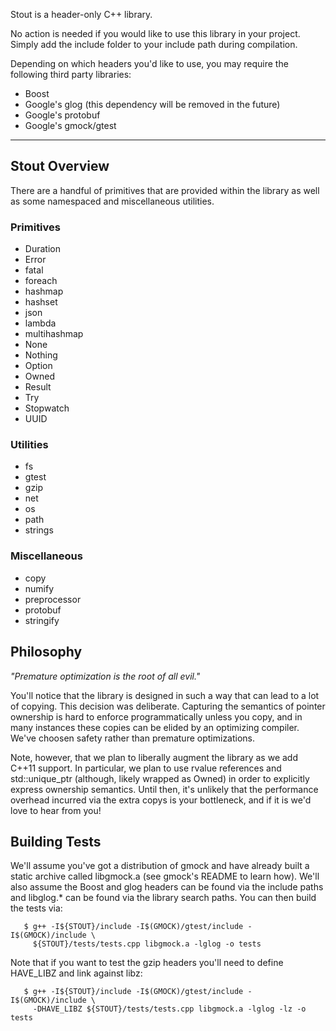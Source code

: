 Stout is a header-only C++ library.

No action is needed if you would like to use this library in your
project. Simply add the include folder to your include path during
compilation.

Depending on which headers you'd like to use, you may require the
following third party libraries:

  - Boost
  - Google's glog (this dependency will be removed in the future)
  - Google's protobuf
  - Google's gmock/gtest

---

## Stout Overview

There are a handful of primitives that are provided within the library
as well as some namespaced and miscellaneous utilities.


### Primitives

* Duration
* Error
* fatal
* foreach
* hashmap
* hashset
* json
* lambda
* multihashmap
* None
* Nothing
* Option
* Owned
* Result
* Try
* Stopwatch
* UUID

### Utilities

* fs
* gtest
* gzip
* net
* os
* path
* strings

### Miscellaneous

* copy
* numify
* preprocessor
* protobuf
* stringify


## Philosophy

*"Premature optimization is the root of all evil."*

You'll notice that the library is designed in such a way that can lead
to a lot of copying. This decision was deliberate. Capturing the
semantics of pointer ownership is hard to enforce programmatically
unless you copy, and in many instances these copies can be elided by
an optimizing compiler. We've choosen safety rather than premature
optimizations.

Note, however, that we plan to liberally augment the library as we add
C++11 support. In particular, we plan to use rvalue references and
std::unique_ptr (although, likely wrapped as Owned) in order to
explicitly express ownership semantics. Until then, it's unlikely that
the performance overhead incurred via the extra copys is your
bottleneck, and if it is we'd love to hear from you!


## Building Tests

We'll assume you've got a distribution of gmock and have already built
a static archive called libgmock.a (see gmock's README to learn
how). We'll also assume the Boost and glog headers can be found via
the include paths and libglog.* can be found via the library search
paths. You can then build the tests via:

       $ g++ -I${STOUT}/include -I$(GMOCK)/gtest/include -I$(GMOCK)/include \
         ${STOUT}/tests/tests.cpp libgmock.a -lglog -o tests

Note that if you want to test the gzip headers you'll need to define
HAVE_LIBZ and link against libz:

       $ g++ -I${STOUT}/include -I$(GMOCK)/gtest/include -I$(GMOCK)/include \
         -DHAVE_LIBZ ${STOUT}/tests/tests.cpp libgmock.a -lglog -lz -o tests
